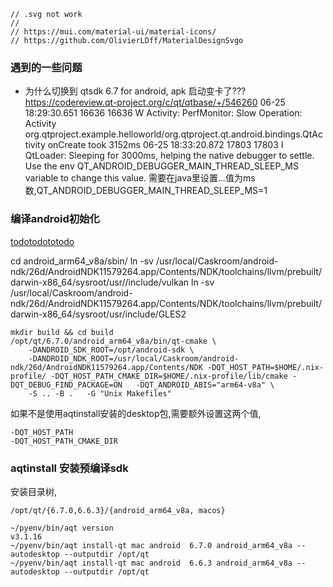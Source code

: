 

```
// .svg not work
// 
// https://mui.com/material-ui/material-icons/
// https://github.com/OlivierLDff/MaterialDesignSvgo
```

### 遇到的一些问题

- 为什么切换到 qtsdk 6.7 for android, apk 启动变卡了???
    https://codereview.qt-project.org/c/qt/qtbase/+/546260
    06-25 18:29:30.651 16636 16636 W Activity: PerfMonitor: Slow Operation: Activity org.qtproject.example.helloworld/org.qtproject.qt.android.bindings.QtAc
tivity onCreate took 3152ms
    06-25 18:33:20.872 17803 17803 I QtLoader: Sleeping for 3000ms, helping the native debugger to settle. Use the env QT_ANDROID_DEBUGGER_MAIN_THREAD_SLEEP_MS variable to change this value.
    需要在java里设置...值为ms数,QT_ANDROID_DEBUGGER_MAIN_THREAD_SLEEP_MS=1

### 编译android初始化

[todotodototodo](https://doc.qt.io/Qt-6/android-building-projects-from-commandline.html#:~:text=The%20command%20below%20shows%20the%20easiest%20way%20to,~%2FQt%2F%3Cqt_version%3E%2Fandroid_%3Cabi%3E%2Fbin%2Fqt-cmake%20%20-DQT_ANDROID_BUILD_ALL_ABIS%3DTRUE%20%20-DANDROID_SDK_ROOT%3D~%2FAndroid%2FSdk%20%20-DANDROID_NDK_ROOT%3D~%2FAndroid%2FSdk%2Fndk%2F26.1.10909125%20%5C)


cd android_arm64_v8a/sbin/
ln -sv /usr/local/Caskroom/android-ndk/26d/AndroidNDK11579264.app/Contents/NDK/toolchains/llvm/prebuilt/darwin-x86_64/sysroot/usr//include/vulkan
ln -sv /usr/local/Caskroom/android-ndk/26d/AndroidNDK11579264.app/Contents/NDK/toolchains/llvm/prebuilt/darwin-x86_64/sysroot/usr/include/GLES2
```
mkdir build && cd build
/opt/qt/6.7.0/android_arm64_v8a/bin/qt-cmake \
    -DANDROID_SDK_ROOT=/opt/android-sdk \
    -DANDROID_NDK_ROOT=/usr/local/Caskroom/android-ndk/26d/AndroidNDK11579264.app/Contents/NDK -DQT_HOST_PATH=$HOME/.nix-profile/ -DQT_HOST_PATH_CMAKE_DIR=$HOME/.nix-profile/lib/cmake -DQT_DEBUG_FIND_PACKAGE=ON   -DQT_ANDROID_ABIS="arm64-v8a" \
    -S .. -B .   -G "Unix Makefiles"

```

如果不是使用aqtinstall安装的desktop包,需要额外设置这两个值,

```
-DQT_HOST_PATH
-DQT_HOST_PATH_CMAKE_DIR
```

### aqtinstall 安装预编译sdk
安装目录树, 
```
/opt/qt/{6.7.0,6.6.3}/{android_arm64_v8a, macos}
```

```
~/pyenv/bin/aqt version
v3.1.16
~/pyenv/bin/aqt install-qt mac android  6.7.0 android_arm64_v8a --autodesktop --outputdir /opt/qt
~/pyenv/bin/aqt install-qt mac android  6.6.3 android_arm64_v8a --autodesktop --outputdir /opt/qt
```
